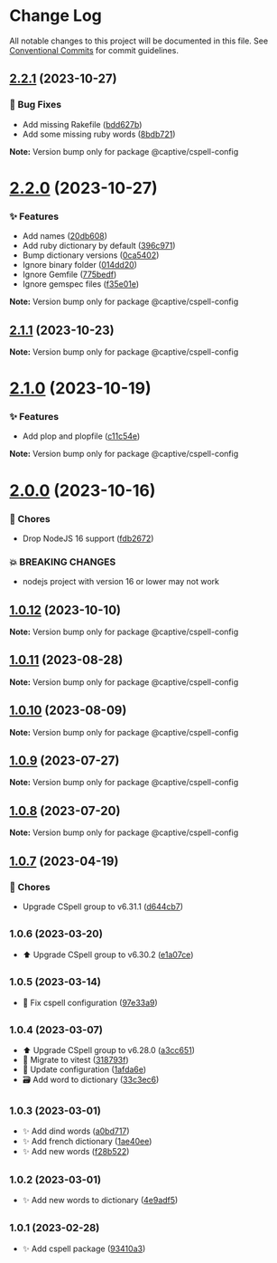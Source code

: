 # Change Log

All notable changes to this project will be documented in this file.
See [Conventional Commits](https://conventionalcommits.org) for commit guidelines.

## [2.2.1](https://github.com/Captive-Studio/es-project-config/compare/@captive/cspell-config@2.2.0...@captive/cspell-config@2.2.1) (2023-10-27)

### 🐛 Bug Fixes

- Add missing Rakefile ([bdd627b](https://github.com/Captive-Studio/es-project-config/commit/bdd627b))
- Add some missing ruby words ([8bdb721](https://github.com/Captive-Studio/es-project-config/commit/8bdb721))

**Note:** Version bump only for package @captive/cspell-config

# [2.2.0](https://github.com/Captive-Studio/es-project-config/compare/@captive/cspell-config@2.1.1...@captive/cspell-config@2.2.0) (2023-10-27)

### ✨ Features

- Add names ([20db608](https://github.com/Captive-Studio/es-project-config/commit/20db608))
- Add ruby dictionary by default ([396c971](https://github.com/Captive-Studio/es-project-config/commit/396c971))
- Bump dictionary versions ([0ca5402](https://github.com/Captive-Studio/es-project-config/commit/0ca5402))
- Ignore binary folder ([014dd20](https://github.com/Captive-Studio/es-project-config/commit/014dd20))
- Ignore Gemfile ([775bedf](https://github.com/Captive-Studio/es-project-config/commit/775bedf))
- Ignore gemspec files ([f35e01e](https://github.com/Captive-Studio/es-project-config/commit/f35e01e))

**Note:** Version bump only for package @captive/cspell-config

## [2.1.1](https://github.com/Captive-Studio/es-project-config/compare/@captive/cspell-config@2.1.0...@captive/cspell-config@2.1.1) (2023-10-23)

**Note:** Version bump only for package @captive/cspell-config

# [2.1.0](https://github.com/Captive-Studio/es-project-config/compare/@captive/cspell-config@2.0.0...@captive/cspell-config@2.1.0) (2023-10-19)

### ✨ Features

- Add plop and plopfile ([c11c54e](https://github.com/Captive-Studio/es-project-config/commit/c11c54e))

**Note:** Version bump only for package @captive/cspell-config

# [2.0.0](https://github.com/Captive-Studio/es-project-config/compare/@captive/cspell-config@1.0.12...@captive/cspell-config@2.0.0) (2023-10-16)

### 🎫 Chores

- Drop NodeJS 16 support ([fdb2672](https://github.com/Captive-Studio/es-project-config/commit/fdb2672))

### 💥 BREAKING CHANGES

- nodejs project with version 16 or lower may not work

## [1.0.12](https://github.com/Captive-Studio/es-project-config/compare/@captive/cspell-config@1.0.11...@captive/cspell-config@1.0.12) (2023-10-10)

**Note:** Version bump only for package @captive/cspell-config

## [1.0.11](https://github.com/Captive-Studio/es-project-config/compare/@captive/cspell-config@1.0.10...@captive/cspell-config@1.0.11) (2023-08-28)

**Note:** Version bump only for package @captive/cspell-config

## [1.0.10](https://github.com/Captive-Studio/es-project-config/compare/@captive/cspell-config@1.0.9...@captive/cspell-config@1.0.10) (2023-08-09)

**Note:** Version bump only for package @captive/cspell-config

## [1.0.9](https://github.com/Captive-Studio/es-project-config/compare/@captive/cspell-config@1.0.8...@captive/cspell-config@1.0.9) (2023-07-27)

**Note:** Version bump only for package @captive/cspell-config

## [1.0.8](https://github.com/Captive-Studio/es-project-config/compare/@captive/cspell-config@1.0.7...@captive/cspell-config@1.0.8) (2023-07-20)

**Note:** Version bump only for package @captive/cspell-config

## [1.0.7](https://github.com/Captive-Studio/es-project-config/compare/@captive/cspell-config@1.0.6...@captive/cspell-config@1.0.7) (2023-04-19)

### 🎫 Chores

- Upgrade CSpell group to v6.31.1 ([d644cb7](https://github.com/Captive-Studio/es-project-config/commit/d644cb7))

## <small>1.0.6 (2023-03-20)</small>

- ⬆️ Upgrade CSpell group to v6.30.2 ([e1a07ce](https://github.com/Captive-Studio/es-project-config/commit/e1a07ce))

## <small>1.0.5 (2023-03-14)</small>

- 📝 Fix cspell configuration ([97e33a9](https://github.com/Captive-Studio/es-project-config/commit/97e33a9))

## <small>1.0.4 (2023-03-07)</small>

- ⬆️ Upgrade CSpell group to v6.28.0 ([a3cc651](https://github.com/Captive-Studio/es-project-config/commit/a3cc651))
- 👷 Migrate to vitest ([318793f](https://github.com/Captive-Studio/es-project-config/commit/318793f))
- 👷 Update configuration ([1afda6e](https://github.com/Captive-Studio/es-project-config/commit/1afda6e))
- 🗃️ Add word to dictionary ([33c3ec6](https://github.com/Captive-Studio/es-project-config/commit/33c3ec6))

## <small>1.0.3 (2023-03-01)</small>

- ✨ Add dind words ([a0bd717](https://github.com/Captive-Studio/es-project-config/commit/a0bd717))
- ✨ Add french dictionary ([1ae40ee](https://github.com/Captive-Studio/es-project-config/commit/1ae40ee))
- ✨ Add new words ([f28b522](https://github.com/Captive-Studio/es-project-config/commit/f28b522))

## <small>1.0.2 (2023-03-01)</small>

- ✨ Add new words to dictionary ([4e9adf5](https://github.com/Captive-Studio/es-project-config/commit/4e9adf5))

## <small>1.0.1 (2023-02-28)</small>

- ✨ Add cspell package ([93410a3](https://github.com/Captive-Studio/es-project-config/commit/93410a3))
